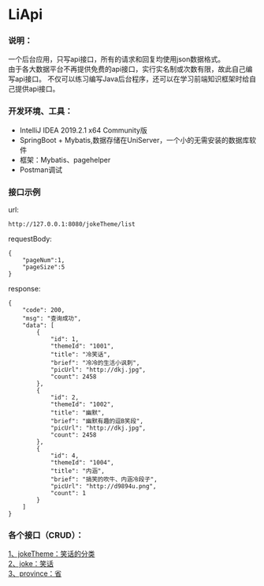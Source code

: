# LiApi
### 说明：  
一个后台应用，只写api接口，所有的请求和回复均使用json数据格式。  
由于各大数据平台不再提供免费的api接口，实行实名制或次数有限，故此自己编写api接口。
不仅可以练习编写Java后台程序，还可以在学习前端知识框架时给自己提供api接口。 

### 开发环境、工具：  
* IntelliJ IDEA 2019.2.1 x64  Community版  
* SpringBoot + Mybatis,数据存储在UniServer，一个小的无需安装的数据库软件  
* 框架：Mybatis、pagehelper
* Postman调试
### 接口示例  
url:
```
http://127.0.0.1:8080/jokeTheme/list
```
requestBody:
```
{
	"pageNum":1,
	"pageSize":5
}
```
response:
```
{
    "code": 200,
    "msg": "查询成功",
    "data": [
        {
            "id": 1,
            "themeId": "1001",
            "title": "冷笑话",
            "brief": "冷冷的生活小讽刺",
            "picUrl": "http://dkj.jpg",
            "count": 2458
        },
        {
            "id": 2,
            "themeId": "1002",
            "title": "幽默",
            "brief": "幽默有趣的逗B笑段",
            "picUrl": "http://dkj.jpg",
            "count": 2458
        },
        {
            "id": 4,
            "themeId": "1004",
            "title": "内涵",
            "brief": "搞笑的吹牛、内涵冷段子",
            "picUrl": "http://d9894u.png",
            "count": 1
        }
    ]
}
```
  
### 各个接口（CRUD）：  
[1、jokeTheme：笑话的分类](https://github.com/shuguoli68/LiApi/blob/master/docs/jokeTheme.md)  
[2、joke：笑话](https://github.com/shuguoli68/LiApi/blob/master/docs/joke.md)  
[3、province：省](https://github.com/shuguoli68/LiApi/blob/master/docs/province.md)  

